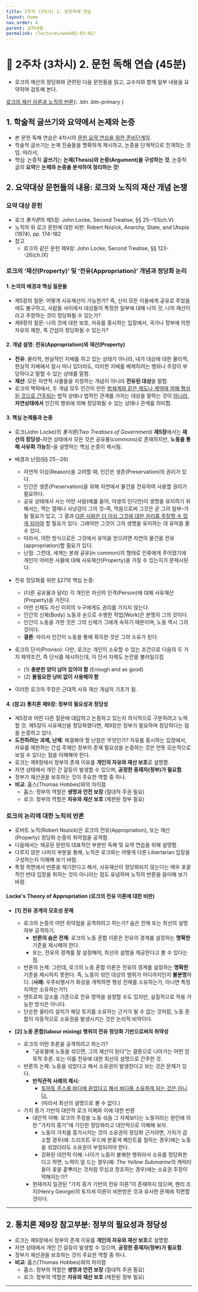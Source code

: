 ```yaml
---
title: 2주차 (3차시) 2. 문헌독해 연습
layout: home
nav_order: 4
parent: 강의내용
permalink: /lectures/week02-03-02/
---
```


# 📝 2주차 (3차시) 2. 문헌 독해 연습 (45분)

- 로크의 재산의 정당화와 관련된 다음 문헌들을 읽고, 교수자와 함께 일부 내용을 요약하며 검토해 본다. 

[로크의 재산 이론과 노직의 반론]({{site.baseurl}}/references/Locke_Nozick){: .btn .btn-primary }

## **1. 학술적 글쓰기와 요약에서 논제와 논증**

- 본 문헌 독해 연습은 4차시의 <ins>문헌 요약 연습을 위한 준비단계</ins>임.
- 학술적 글쓰기는 논제 진술들을 명확하게 제시하고, 논증을 단계적으로 전개하는 것임. 따라서,
- 핵심: 논증적 **글쓰기**는 **논제(Thesis)와 논증(Argument)을 구성하는 것**, 논증적 글의 **요약**은 **논제와 논증을 분석하여 정리하는 것**!

## **2. 요약대상 문헌들의 내용: 로크와 노직의 재산 개념 논쟁**

### 요약 대상 문헌
- 로크 *통치론*의 제5장: John Locke, Second Treatise, §§ 25--51(ch.V)
- 노직의 위 로크 문헌에 대한 비판: Robert Nozick, Anarchy, State, and Utopia (1974), pp. 174-182
- 참고
  - 로크의 같은 문헌 제9장: John Locke, Second Treatise, §§ 123--26(ch.IX)

### **로크의 ‘재산(Property)’ 및 ‘전유(Appropriation)’ 개념과 정당화 논리**

#### 1. 논의의 배경과 핵심 질문들
- 제5장의 질문: 어떻게 사유재산이 가능한가? 즉, 신이 모든 이들에게 공유로 주었음에도 불구하고, 사람들 사이에서 대상들의 특정한 일부에 대해 나의 것, 나의 재산이라고 주장하는 것이 정당화될 수 있는가?
- 제9장의 질문: 나의 것에 대한 보호, 자유를 중시하는 입장에서, 국가나 정부에 의한 자유의 제한, 즉 간섭이 정당화될 수 있는가?

#### 2. 개념 설명: 전유(Appropriation)와 재산(Property)

- **전유**: 물리적, 현실적인 지배를 하고 있는 상태가 아니라, 내가 대상에 대한 물리적, 현실적 지배에서 잠시 떠나 있더라도, 이러한 지배를 배제하려는 행위나 주장이 부당하다고 말할 수 있는 상태를 말함.
- **재산**: 모든 자연적 사물들을 지칭하는 개념이 아니라 **전유된 대상**을 말함.
- 로크의 맥락에서, 두 개념 모두 인간이 만든 <ins>법체계와 같은 제도나 계약에 의해 형성된 것으로 간주되는</ins> 법적 상태나 법적인 관계를 가지는 대상을 말하는 것이 <ins>아니라</ins>, **자연상태에서** 인간의 행위에 의해 정당화될 수 있는 상태나 관계를 의미함.  

#### 3. 핵심 논제들과 논증

- 로크(John Locke)의 *통치론(Two Treatises of Government)* **제5장**에서는 **재산의 정당성**–자연 상태에서 모든 것은 공유물(commons)로 존재하지만, **노동을 통해 사유화 가능**함–을 설명하는 핵심 논증이 제시됨. 

- 배경과 난점(§§ 25--26)
  - 자연적 이성(Reason)을 고려할 때, 인간은 생존(Preservation)의 권리가 있다.
  - 인간은 생존(Preservation)을 위해 자연에서 물건을 전유하여 사용할 권리가 필요하다.
  - 공유 상태에서 사는 어떤 사람(예를 들어, 야생의 인디언)이 생명을 유지하기 위해서는, 먹는 열매나 사냥감이 그의 것–즉, 먹음으로써 그것은 곧 그의 일부–가 될 필요가 있고, 그 결과 <ins>다른 사람은 더 이상 그것에 대한 권리를 주장할 수 없게 되어야</ins> 할 필요가 있다. 그래야만 그것이 그의 생명을 유지하는 데 유익을 줄 수 있다.
  - 따라서, 어떤 방식으로든 그것에서 유익을 얻으려면 자연의 물건을 전유(appropriation)할 필요가 있다.
  - 난점: 그런데, 세계는 본래 공유(in common)의 형태로 인류에게 주어졌기에 개인이 어떠한 사물에 대해 사유재산(Property)을 가질 수 있는지가 문제시된다.

- 전유 정당화를 위한 §27의 핵심 논증:
  - (다른 공유물과 달리) 각 개인은 자신의 인격(Person)에 대해 사유재산(Property)을 가진다.
  - 어떤 신체도 자신 이외의 누구에게도 권리를 가지지 않는다. 
  - 인간의 신체(Body) 노동과 손으로 수행한 작업(Work)은 분명히 그의 것이다.
  - 인간이 노동을 가한 것은 그의 신체가 그에게 속하기 때문이며, 노동 역시 그의 것이다.
  - **결론**: 따라서 인간이 노동을 통해 획득한 것은 그의 소유가 된다.

- 로크의 단서(Proviso): 다만, 로크는 개인이 소유할 수 있는 조건으로 다음의 두 가지 제약조건, 즉 단서를 제시하는데, 이 단서 자체도 논란을 불러일으킴
  - (1) **충분한 양이 남아 있어야 함** (Enough and as good)
  - (2) **불필요한 낭비 없이 사용해야 함**

- 이러한 로크의 주장은 근대적 사유 재산 개념의 기초가 됨.

#### 4. (참고) 통치론 제9장: 정부의 필요성과 정당성

- 제5장과 어떤 다른 질문에 대답하고 논증하고 있는지 의식적으로 구분하려고 노력할 것. 제5장이 사유재산을 정당화했다면, 제9장은 정부가 필요하며 정당하다는 점을 논증하고 있다.
- **도전하려는 과제, 난제**: 해결해야 할 난점은 무엇인가? 자유를 중시하는 입장에서, 자유를 제한하는 간섭 주체인 정부의 존재 필요성을 논증하는 것은 언뜻 모순적으로 보일 수 있다는 점을 이해해야 한다.
- 로크는 제9장에서 정부의 존재 이유를 **개인의 자유와 재산 보호**로 설명함.
- 자연 상태에서 개인 간 갈등이 발생할 수 있으며, **공정한 중재자(정부)가 필요함**.
- 정부가 재산권을 보호하는 것이 주요한 역할 중 하나.
- **비교**: 홉스(Thomas Hobbes)와의 차이점
  -  홉스: 정부의 역할은 **생명과 안전 보장** (절대적 주권 필요)
  - 로크: 정부의 역할은 **자유와 재산 보호** (제한된 정부 필요)

### **로크의 논리에 대한 노직의 반론**

- 로버트 노직(Robert Nozick)은 로크의 전유(Appropriation), 또는 재산(Property) 정당화 논증의 취약점을 공격함.
- 다음에서는 제공된 문헌의 대표적인 부분만 독해 및 요약 연습을 위해 설명함.
- 다루지 않은 나머지 부분을 통해, 노직은 로크와는 어떻게 다른 Libertarian 입장을 구성하는지 이해해 보기 바람.
- 특정 측면에서 반론을 제기한다고 해서, 사유재산이 정당화되지 않는다는 매우 포괄적인 반대 입장을 취하는 것이 아니라는 점도 유념하며 노직의 반론을 음미해 보기 바람.

#### **Locke's Theory of Appropriation (로크의 전유 이론에 대한 비판)**

- **[1] 전유 경계의 모호성 문제**
  - 로크의 논증의 어떤 취약점을 공격하려고 하는가? 숨은 전제 또는 최선의 설명 여부 공격하기.
    - **반론의 숨은 전제**: 로크의 노동 혼합 이론은 전유의 경계를 설정하는 **명확한** 기준을 제시해야 한다.
    - 또는, 전유의 경계를 잘 설정해야, 최선의 설명을 제공한다고 볼 수 있다는 점.
  - 반론의 논제: 그런데, 로크의 노동 혼합 이론은 전유의 경계를 설정하는 **명확한** 기준을 제시하지 못한다. 즉, 노동이 섞인 대상의 범위가 어디까지인지 **불분명**하다. (**사례:** 우주비행사가 화성을 개척하면 행성 전체를 소유하는가, 아니면 특정 지역만 소유하는가?)  
  - 엔트로피 감소를 기준으로 전유 영역을 설정할 수도 있지만, 실질적으로 적용 가능한 방식은 아니다.  
  - 단순한 울타리 설치가 해당 토지를 소유하는 근거가 될 수 없는 것처럼, 노동 혼합이 자동적으로 소유권을 발생시키는 것은 논리적 비약이다.  

- **[2] 노동 혼합(labour mixing) 행위의 전유 정당화 기반으로써의 취약성**
  - 로크의 어떤 추론을 공격하려고 하는가?
    - "공유물에 노동을 섞으면, 그의 재산이 된다"는 결론으로 나아가는 어떤 암묵적 추론. 또는 이를 전유에 대한 최선의 설명으로 간주한 것.
  - 반론의 논제: 노동을 섞었다고 해서 소유권이 발생한다고 보는 것은 문제가 있다.  
    - **반직관적 사례의 제시:**  
      - <ins>토마토 주스를 바다에 쏟았다고 해서 바다를 소유하게 되는 것은 아니다.</ins>  
      - (따라서 최선의 설명으로 볼 수 없다.)
  - 가치 증가 기반의 대안적 로크 이해와 이에 대한 반론
    - 대안적 이해: 로크의 주장을 노동 섞음 그 자체보다는 노동이라는 원인에 의한 "가치의 증가"에 기인한 정당화라고 대안적으로 이해해 보자.
      - 노동이 가치를 증가시키는 것이 소유권의 정당화 근거라면, 가치가 감소할 경우(예: 드리프트 우드에 분홍색 페인트를 칠하는 경우)에는 노동을 섞었더라도 소유권이 부정되어야 한다.  
      - 강화된 대안적 이해: 나아가 노동이 불쾌한 행위라서 소유를 정당화한다고 하면, 노력이 덜 드는 경우(예: *The Yellow Submarine*의 캐릭터들이 꽃을 흩뿌리는 것처럼 무심코 창조하는 경우)에는 소유권 주장이 약해지는가?  
    - 현재까지 일관된 "가치 증가 기반의 전유 이론"이 존재하지 않으며, 헨리 조지(Henry George)의 토지세 이론이 비판받은 것과 유사한 문제에 직면할 것이다.  

---

## **2. 통치론 제9장 참고부분: 정부의 필요성과 정당성**

- 로크는 제9장에서 정부의 존재 이유를 **개인의 자유와 재산 보호**로 설명함.
- 자연 상태에서 개인 간 갈등이 발생할 수 있으며, **공정한 중재자(정부)가 필요함**.
- 정부가 재산권을 보호하는 것이 주요한 역할 중 하나.
- **비교**: 홉스(Thomas Hobbes)와의 차이점
  -  홉스: 정부의 역할은 **생명과 안전 보장** (절대적 주권 필요)
  - 로크: 정부의 역할은 **자유와 재산 보호** (제한된 정부 필요)

---


